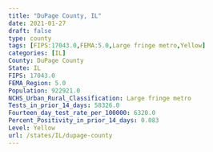 ```yaml
---
title: "DuPage County, IL"
date: 2021-01-27
draft: false
type: county
tags: [FIPS:17043.0,FEMA:5.0,Large fringe metro,Yellow]
categories: [IL]
County: DuPage County
State: IL
FIPS: 17043.0
FEMA_Region: 5.0
Population: 922921.0
NCHS_Urban_Rural_Classification: Large fringe metro
Tests_in_prior_14_days: 58326.0
Fourteen_day_test_rate_per_100000: 6320.0
Percent_Positivity_in_prior_14_days: 0.083
Level: Yellow
url: /states/IL/dupage-county
---
```



